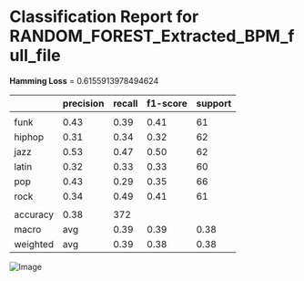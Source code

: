 # Classification Report for RANDOM_FOREST_Extracted_BPM_full_file

__Hamming Loss__ = 0.6155913978494624

|   | precision | recall | f1-score | support |
| --- | --- | --- | --- | --- |
|  |
| funk | 0.43 | 0.39 | 0.41 | 61 |
| hiphop | 0.31 | 0.34 | 0.32 | 62 |
| jazz | 0.53 | 0.47 | 0.50 | 62 |
| latin | 0.32 | 0.33 | 0.33 | 60 |
| pop | 0.43 | 0.29 | 0.35 | 66 |
| rock | 0.34 | 0.49 | 0.41 | 61 |
|  |
| accuracy | 0.38 | 372 |
| macro | avg | 0.39 | 0.39 | 0.38 | 372 |
| weighted | avg | 0.39 | 0.38 | 0.38 | 372 |


![Image](..\evaluation\images\confusion_matrix_RANDOM_FOREST_Extracted_BPM_full_file.png)
